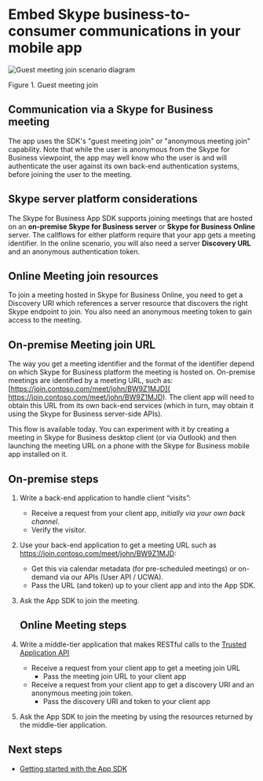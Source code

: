 # Embed Skype business-to-consumer communications in your mobile app

![Guest meeting join scenario diagram](images/Fig2_anonymous_meeting_join.png "Figure 1. Guest meeting join")

Figure 1. Guest  meeting join


## Communication via a Skype for Business meeting

The app uses the SDK's "guest meeting join" or "anonymous meeting join" capability. Note that while the user is anonymous from the Skype for Business viewpoint, the app may well know who the user is and will authenticate the user against its own back-end authentication systems, before joining the user to the meeting. 

## Skype server platform considerations

The Skype for Business App SDK supports joining meetings that are hosted on an **on-premise Skype for Business server** or **Skype for Business Online** server. The callflows for either
platform require that your app gets a meeting identifier. In the online scenario, you will also need a server **Discovery URL** and an anonymous authentication token. 

## Online Meeting join resources

To join a meeting hosted in Skype for Business Online, you need to get a Discovery URI which references a server resource that discovers the right Skype endpoint to join. You also need 
an anonymous meeting token to gain access to the meeting.

## On-premise Meeting join URL

The way you get a meeting identifier and the format of the identifier depend on which Skype for Business platform the meeting is hosted on.
On-premise meetings are identified by a meeting URL, such as: [https://join.contoso.com/meet/john/BW9Z1MJD]( https://join.contoso.com/meet/john/BW9Z1MJD).  The client app will need to obtain this URL from its own back-end services (which in turn, may obtain it using the Skype for Business server-side APIs).  


This flow is available today.  You can experiment with it by creating a meeting in Skype for Business desktop client (or via Outlook) and then launching the meeting URL on a phone with the Skype for Business mobile app installed on it.  

## On-premise steps
 
1. Write a back-end application to handle client “visits”:
   * Receive a request from your client app, _initially via your own back channel_.
   * Verify the visitor.
   
2. Use your back-end application to get a meeting URL such as https://join.contoso.com/meet/john/BW9Z1MJD:
   * Get this via calendar metadata (for pre-scheduled meetings) or on-demand via our APIs (User API / UCWA).
   * Pass the URL (and token) up to your client app and into the App SDK.
   
3. Ask the App SDK to join the meeting.
 
   ## Online Meeting steps

4. Write a middle-tier application that makes RESTful calls to the [Trusted Application API](../Trusted-Application-API/docs/Overview.md)
   * Receive a request from your client app to get a meeting join URL
      * Pass the meeting join URL to your client app
   * Receive a request from your client app to get a discovery URI and an anonymous meeting join token.
      * Pass the discovery URI and token to your client app

5. Ask the App SDK to join the meeting by using the resources returned by the middle-tier application.   

## Next steps

- [Getting started with the App SDK](GettingStarted.md)

